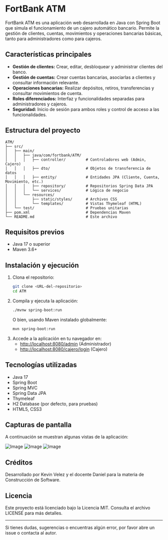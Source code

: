 # FortBank ATM

FortBank ATM es una aplicación web desarrollada en Java con Spring Boot que simula el funcionamiento de un cajero automático bancario. Permite la gestión de clientes, cuentas, movimientos y operaciones bancarias básicas, tanto para administradores como para cajeros.

## Características principales

- **Gestión de clientes:** Crear, editar, desbloquear y administrar clientes del banco.
- **Gestión de cuentas:** Crear cuentas bancarias, asociarlas a clientes y consultar información relevante.
- **Operaciones bancarias:** Realizar depósitos, retiros, transferencias y consultar movimientos de cuenta.
- **Roles diferenciados:** Interfaz y funcionalidades separadas para administradores y cajeros.
- **Seguridad:** Inicio de sesión para ambos roles y control de acceso a las funcionalidades.

## Estructura del proyecto

```
ATM/
├── src/
│   ├── main/
│   │   ├── java/com/fortbank/ATM/
│   │   │   ├── controller/         # Controladores web (Admin, Cajero)
│   │   │   ├── dto/                # Objetos de transferencia de datos
│   │   │   ├── entity/             # Entidades JPA (Cliente, Cuenta, Movimiento, etc.)
│   │   │   ├── repository/         # Repositorios Spring Data JPA
│   │   │   └── services/           # Lógica de negocio
│   │   └── resources/
│   │       ├── static/styles/      # Archivos CSS
│   │       └── templates/          # Vistas Thymeleaf (HTML)
│   └── test/                       # Pruebas unitarias
├── pom.xml                         # Dependencias Maven
└── README.md                       # Este archivo
```

## Requisitos previos

- Java 17 o superior
- Maven 3.6+

## Instalación y ejecución

1. Clona el repositorio:
   ```bash
   git clone <URL-del-repositorio>
   cd ATM
   ```
2. Compila y ejecuta la aplicación:
   ```bash
   ./mvnw spring-boot:run
   ```
   O bien, usando Maven instalado globalmente:
   ```bash
   mvn spring-boot:run
   ```
3. Accede a la aplicación en tu navegador en:
   - [http://localhost:8080/admin](http://localhost:8080/admin) (Administrador)
   - [http://localhost:8080/cajero/login](http://localhost:8080/cajero/login) (Cajero)

## Tecnologías utilizadas

- Java 17
- Spring Boot
- Spring MVC
- Spring Data JPA
- Thymeleaf
- H2 Database (por defecto, para pruebas)
- HTML5, CSS3

## Capturas de pantalla

A continuación se muestran algunas vistas de la aplicación:

![Image](https://github.com/user-attachments/assets/541cf403-0b76-4f1f-abed-7fa25e580aad)
![Image](https://github.com/user-attachments/assets/3ff89658-0077-434b-b522-62ac3aaf44f2)
![Image](https://github.com/user-attachments/assets/fbe795b9-51cf-4fc5-9502-86421b88c2f6)

## Créditos

Desarrollado por Kevin Velez y el docente Daniel para la materia de Construcción de Software.

## Licencia

Este proyecto está licenciado bajo la Licencia MIT. Consulta el archivo LICENSE para más detalles.

---

Si tienes dudas, sugerencias o encuentras algún error, por favor abre un issue o contacta al autor.
